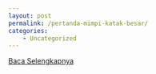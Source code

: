 ```yaml
---
layout: post
permalink: /pertanda-mimpi-katak-besar/
categories:
    - Uncategorized
---
```


[Baca Selengkapnya](/03)